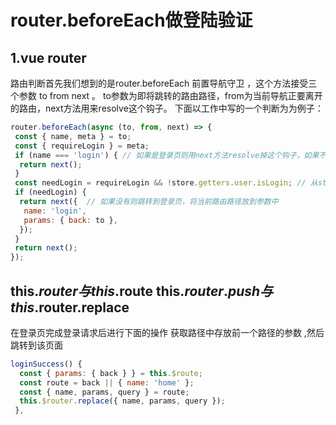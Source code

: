 # router.beforeEach做登陆验证

## 1.vue router

路由判断首先我们想到的是router.beforeEach 前置导航守卫 ，这个方法接受三个参数 to from next 。
to参数为即将跳转的路由路径，from为当前导航正要离开的路由，next方法用来resolve这个钩子。
下面以工作中写的一个判断为为例子：

```javascript
router.beforeEach(async (to, from, next) => {
 const { name, meta } = to;
 const { requireLogin } = meta;
 if (name === 'login') { // 如果是登录页则用next方法resolve掉这个钩子，如果不是，进行到下一个判断
  return next();  
 }
 const needLogin = requireLogin && !store.getters.user.isLogin; // 从store中读取是否获取了已登录的信息
 if (needLogin) {
  return next({  // 如果没有则跳转到登录页，将当前路由路径放到参数中
   name: 'login',
   params: { back: to },
  });
 }
 return next(); 
});
```


## this.$router 与 this.$route   this.$router.push 与 this.$router.replace

在登录页完成登录请求后进行下面的操作
获取路径中存放前一个路径的参数 ,然后跳转到该页面

```javascript
loginSuccess() {
  const { params: { back } } = this.$route;
  const route = back || { name: 'home' };
  const { name, params, query } = route;
  this.$router.replace({ name, params, query });
 },
```


